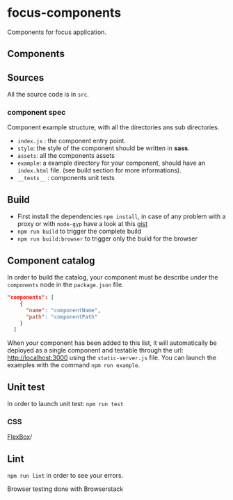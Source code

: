 focus-components
========================

Components for focus application.


## Components

## Sources

All the source code is in `src`.

### component spec

Component example structure, with all the directories ans sub directories.
- `index.js` : the component entry point.
- `style`: the style of the component should be written in **sass**.
- `assets`: all the components assets
- `example`: a example directory for your component, should have an `index.html` file. (see build section for more informations).
- `__tests__` : components unit tests

## Build
- First install the dependencies `npm install`, in case of any problem with a proxy or with `node-gyp` have a look at this [gist](https://gist.github.com/pierr/9c35b3657c053d13d373)
- `npm run build` to trigger the complete build
- `npm run build:browser` to trigger only the build for the browser



## Component catalog

In order to build the catalog, your component must be describe under the `components` node in the `package.json` file.

```json
"components": [
    {
      "name": "componentName",
      "path": "componentPath"
    }
  ]
```

When your component has been added to this list, it will automatically be deployed as a single component and testable through the url: [http://localhost:3000](http://localhost:3000) using the `static-server.js` file. You can launch the examples with the command `npm run example`.

## Unit test

In order to launch unit test: `npm run test`


### CSS

[FlexBox](https://css-tricks.com/snippets/css/a-guide-to-flexbox)/

## Lint
`npm run lint` in order to see your errors.


Browser testing done with Browserstack 
